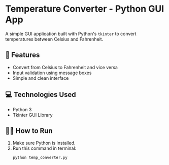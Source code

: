 # Temperature Converter - Python GUI App

A simple GUI application built with Python's `tkinter` to convert temperatures between Celsius and Fahrenheit.

## 🔧 Features
- Convert from Celsius to Fahrenheit and vice versa
- Input validation using message boxes
- Simple and clean interface

## 💻 Technologies Used
- Python 3
- Tkinter GUI Library

## 🏃‍♀️ How to Run
1. Make sure Python is installed.
2. Run this command in terminal:
   ```bash
   python temp_converter.py